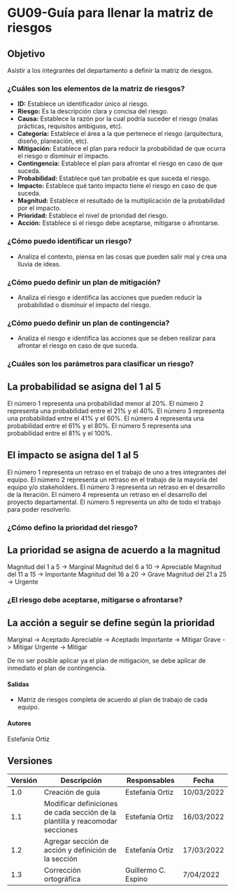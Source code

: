 # GU09-Guía para llenar la matriz de riesgos

## Objetivo
Asistir a los integrantes del departamento a definir la matriz de riesgos.

### ¿Cuáles son los elementos de la matriz de riesgos?
- **ID:** Establece un identificador único al riesgo.
- **Riesgo:** Es la descripción clara y concisa del riesgo.
- **Causa:** Establece la razón por la cual podría suceder el riesgo (malas prácticas, requisitos ambiguos, etc). 
- **Categoría:** Establece el área a la que pertenece el riesgo (arquitectura, diseño, planeación, etc).
- **Mitigación:** Establece el plan para reducir la probabilidad de que ocurra el riesgo o disminuir el impacto.
- **Contingencia:** Establece el plan para afrontar el riesgo en caso de que suceda.
- **Probabilidad:** Establece qué tan probable es que suceda el riesgo.
- **Impacto:** Establece qué tanto impacto tiene el riesgo en caso de que suceda.
- **Magnitud:** Establece el resultado de la multiplicación de la probabilidad por el impacto.    
- **Prioridad:** Establece el nivel de prioridad del riesgo.    
- **Acción:** Establece si el riesgo debe aceptarse, mitigarse o afrontarse.

### ¿Cómo puedo identificar un riesgo?
- Analiza el contexto, piensa en las cosas que pueden salir mal y crea una lluvia de ideas. 

### ¿Cómo puedo definir un plan de mitigación?
- Analiza el riesgo e identifica las acciones que pueden reducir la probabilidad o disminuir el impacto del riesgo.

### ¿Cómo puedo definir un plan de contingencia?
- Analiza el riesgo e identifica las acciones que se deben realizar para afrontar el riesgo en caso de que suceda.

### ¿Cuáles son los parámetros para clasificar un riesgo?
## La probabilidad se asigna del 1 al 5
El número 1 representa una probabilidad menor al 20%.
El número 2 representa una probabilidad entre el 21% y el 40%.
El número 3 representa una probabilidad entre el 41% y el 60%.
El número 4 representa una probabilidad entre el 61% y el 80%.
El número 5 representa una probabilidad entre el 81% y el 100%.

## El impacto se asigna del 1 al 5
El número 1 representa un retraso en el trabajo de uno a tres integrantes del equipo.
El número 2 representa un retraso en el trabajo de la mayoría del equipo y/o stakeholders.
El número 3 representa un retraso en el desarrollo de la iteración.
El número 4 representa un retraso en el desarrollo del proyecto departamental.
El número 5 representa un alto de todo el trabajo para poder resolverlo.

### ¿Cómo defino la prioridad del riesgo? 
## La prioridad se asigna de acuerdo a la magnitud 
Magnitud del 1 a 5 -> Marginal 
Magnitud del 6 a 10 -> Apreciable 
Magnitud del 11 a 15 -> Importante
Magnitud del 16 a 20 -> Grave
Magnitud del 21 a 25 -> Urgente

### ¿El riesgo debe aceptarse, mitigarse o afrontarse?
## La acción a seguir se define según la prioridad
Marginal -> Aceptado 
Apreciable -> Aceptado 
Importante -> Mitigar
Grave -> Mitigar
Urgente -> Mitigar

De no ser posible aplicar ya el plan de mitigación, se debe aplicar de inmediato el plan de contingencia. 
 
#### Salidas
- Matriz de riesgos completa de acuerdo al plan de trabajo de cada equipo. 

#### Autores
Estefanía Ortiz

## Versiones
| Versión | Descripción                                                                   | Responsables    | Fecha       |
| ------- | ----------------------------------------------------------------------------- | --------------- | ----------- |
| 1.0     | Creación de guía                                                              | Estefanía Ortiz | 10/03/2022  |
| 1.1     | Modificar definiciones de cada sección de la plantilla y reacomodar secciones | Estefanía Ortiz | 16/03/2022  |
| 1.2     | Agregar sección de acción y definición de la sección                          | Estefanía Ortiz | 17/03/2022  |
| 1.3     | Corrección ortográfica                                                     | Guillermo C. Espino | 7/04/2022  |